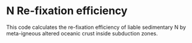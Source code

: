 # N Re-fixation efficiency
This code calculates the re-fixation efficiency of liable sedimentary N by meta-igneous altered oceanic crust inside subduction zones.
